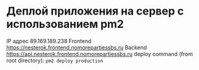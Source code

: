 # Деплой приложения на сервер с использованием pm2
IP адрес 89.169.189.238
Frontend https://nesterok.frontend.nomorepartiessbs.ru
Backend https://api.nesterok.frontend.nomorepartiessbs.ru
deploy command (from root directory): ```pm2 deploy production```
